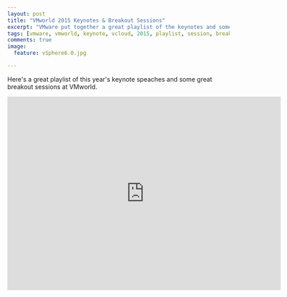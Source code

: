 ```yaml
---
layout: post
title: "VMworld 2015 Keynotes & Breakout Sessions"
excerpt: "VMware put together a great playlist of the keynotes and some breakout sessions of VMworld 2015."
tags: [vmware, vmworld, keynote, vcloud, 2015, playlist, session, breakout]
comments: true
image:
  feature: vSphere6.0.jpg

---
```


Here's a great playlist of this year's keynote speaches and some great breakout sessions at VMworld.

<iframe width="620" height="440" src="https://www.youtube.com/embed/videoseries?list=PLeFlCmVOq6yt484cUB6N4LhXZnOso5VC7" frameborder="0" allowfullscreen></iframe>